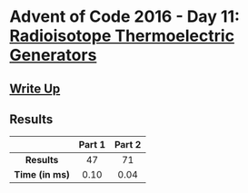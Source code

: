 # Advent of Code 2016 - Day 11: [Radioisotope Thermoelectric Generators](https://adventofcode.com/2016/day/11)

## [Write Up](https://codingap.github.io/advent-of-code/writeups/2016/day11)

## Results

|                  | **Part 1** | **Part 2** |
| :--------------: | :--------: | :--------: |
|   **Results**    | 47 | 71 |
| **Time (in ms)** | 0.10 | 0.04 |
